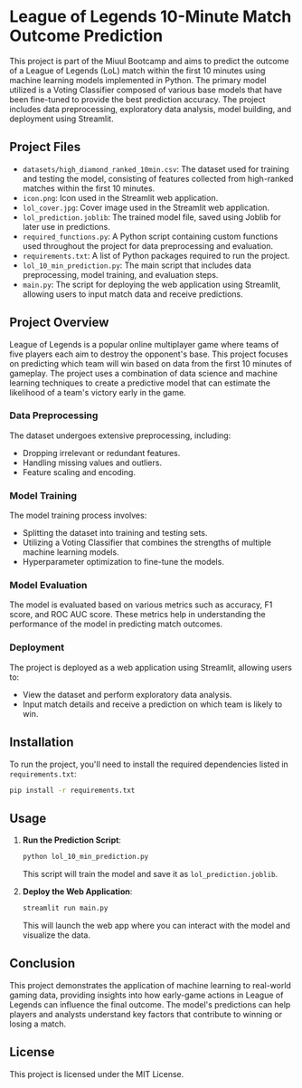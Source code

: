 # League of Legends 10-Minute Match Outcome Prediction

This project is part of the Miuul Bootcamp and aims to predict the outcome of a League of Legends (LoL) match within the first 10 minutes using machine learning models implemented in Python. The primary model utilized is a Voting Classifier composed of various base models that have been fine-tuned to provide the best prediction accuracy. The project includes data preprocessing, exploratory data analysis, model building, and deployment using Streamlit.

## Project Files

- `datasets/high_diamond_ranked_10min.csv`: The dataset used for training and testing the model, consisting of features collected from high-ranked matches within the first 10 minutes.
- `icon.png`: Icon used in the Streamlit web application.
- `lol_cover.jpg`: Cover image used in the Streamlit web application.
- `lol_prediction.joblib`: The trained model file, saved using Joblib for later use in predictions.
- `required_functions.py`: A Python script containing custom functions used throughout the project for data preprocessing and evaluation.
- `requirements.txt`: A list of Python packages required to run the project.
- `lol_10_min_prediction.py`: The main script that includes data preprocessing, model training, and evaluation steps.
- `main.py`: The script for deploying the web application using Streamlit, allowing users to input match data and receive predictions.

## Project Overview

League of Legends is a popular online multiplayer game where teams of five players each aim to destroy the opponent's base. This project focuses on predicting which team will win based on data from the first 10 minutes of gameplay. The project uses a combination of data science and machine learning techniques to create a predictive model that can estimate the likelihood of a team's victory early in the game.

### Data Preprocessing

The dataset undergoes extensive preprocessing, including:

- Dropping irrelevant or redundant features.
- Handling missing values and outliers.
- Feature scaling and encoding.

### Model Training

The model training process involves:

- Splitting the dataset into training and testing sets.
- Utilizing a Voting Classifier that combines the strengths of multiple machine learning models.
- Hyperparameter optimization to fine-tune the models.

### Model Evaluation

The model is evaluated based on various metrics such as accuracy, F1 score, and ROC AUC score. These metrics help in understanding the performance of the model in predicting match outcomes.

### Deployment

The project is deployed as a web application using Streamlit, allowing users to:

- View the dataset and perform exploratory data analysis.
- Input match details and receive a prediction on which team is likely to win.

## Installation

To run the project, you'll need to install the required dependencies listed in `requirements.txt`:

```bash
pip install -r requirements.txt
```

## Usage

1. **Run the Prediction Script**: 
   ```bash
   python lol_10_min_prediction.py
   ```
   This script will train the model and save it as `lol_prediction.joblib`.

2. **Deploy the Web Application**: 
   ```bash
   streamlit run main.py
   ```
   This will launch the web app where you can interact with the model and visualize the data.

## Conclusion

This project demonstrates the application of machine learning to real-world gaming data, providing insights into how early-game actions in League of Legends can influence the final outcome. The model's predictions can help players and analysts understand key factors that contribute to winning or losing a match.

## License

This project is licensed under the MIT License.
